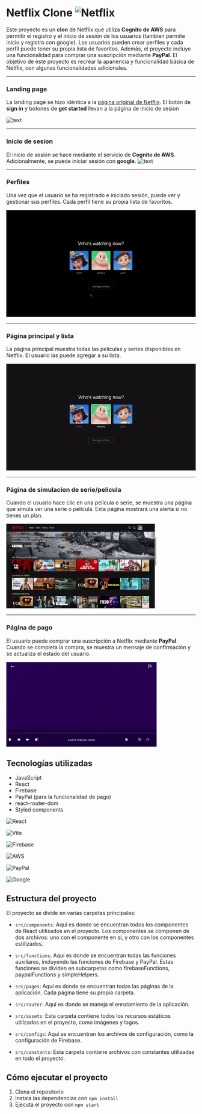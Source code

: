 # Netflix Clone ![Netflix](https://img.shields.io/badge/Netflix-E50914?style=for-the-badge&logo=netflix&logoColor=white)

Este proyecto es un **clon** de Netflix que utiliza **Cognito de AWS** para permitir el registro y el inicio de sesión de los usuarios (tambien permite inicio y registro con google). Los usuarios pueden crear perfiles y cada perfil puede tener su propia lista de favoritos. Además, el proyecto incluye una funcionalidad para comprar una suscripción mediante **PayPal**. El objetivo de este proyecto es recrear la apariencia y funcionalidad básica de Netflix, con algunas funcionalidades adicionales.

---
### Landing page
La landing page se hizo idéntica a la [página original de Netflix](https://www.netflix.com/). El botón de **sign in** y botones de **get started** llevan a la página de inicio de sesion

![text](/readmeImgs/netflixClone_landingPage.gif)

---
### Inicio de sesion
El inicio de sesión se hace mediante el servicio de **Cognito de AWS**. Adicionalmente, se puede iniciar sesión con **google**.
![text](/readmeImgs/netflixClone_login.gif)

---
### Perfiles
Una vez que el usuario se ha registrado e iniciado sesión, puede ver y gestionar sus perfiles. Cada perfil tiene su propia lista de favoritos.

![text](/readmeImgs/netflixClone_profiles.gif)

---
### Página principal y lista
La página principal muestra todas las películas y series disponibles en Netflix. El usuario las puede agregar a su lista.

![text](/readmeImgs/netflixClone_mainPage.gif)

---
### Página de simulacion de serie/pelicula
Cuando el usuario hace clic en una película o serie, se muestra una página que simula ver una serie o pelicula. Esta página mostrará una alerta si no tienes un plan.

![text](/readmeImgs/netflixClone_watchsSerie.gif)

---
### Página de pago
El usuario puede comprar una suscripción a Netflix mediante **PayPal**. Cuando se completa la compra, se muestra un mensaje de confirmación y se actualiza el estado del usuario.

![text](/readmeImgs/netflixClone_paymentProcess.gif)


## Tecnologías utilizadas

- JavaScript
- React
- Firebase
- PayPal (para la funcionalidad de pago)
- react-router-dom
- Styled components


![React](https://img.shields.io/badge/react-%2320232a.svg?style=for-the-badge&logo=react&logoColor=%2361DAFB)

![Vite](https://img.shields.io/badge/vite-%23646CFF.svg?style=for-the-badge&logo=vite&logoColor=white)

![Firebase](https://img.shields.io/badge/Firebase-039BE5?style=for-the-badge&logo=Firebase&logoColor=white)

![AWS](https://img.shields.io/badge/AWS-%23FF9900.svg?style=for-the-badge&logo=amazon-aws&logoColor=white)

![PayPal](https://img.shields.io/badge/PayPal-00457C?style=for-the-badge&logo=paypal&logoColor=white)

![Google](https://img.shields.io/badge/google-4285F4?style=for-the-badge&logo=google&logoColor=white)

## Estructura del proyecto

El proyecto se divide en varias carpetas principales:

- `src/components`: Aquí es donde se encuentran todos los componentes de React utilizados en el proyecto. Los componentes se componen de dos archivos: uno con el componente en si, y otro con los componentes estilizados.

- `src/functions`: Aquí es donde se encuentran todas las funciones auxiliares, incluyendo las funciones de Firebase y PayPal. Estas funciones se dividen en subcarpetas como firebaseFunctions, paypalFunctions y simpleHelpers.

- `src/pages`: Aquí es donde se encuentran todas las páginas de la aplicación. Cada página tiene su propia carpeta.

- `src/router`: Aquí es donde se maneja el enrutamiento de la aplicación.

- `src/assets`: Esta carpeta contiene todos los recursos estáticos utilizados en el proyecto, como imágenes y logos.

- `src/configs`: Aquí se encuentran los archivos de configuración, como la configuración de Firebase.

- `src/constants`: Esta carpeta contiene archivos con constantes utilizadas en todo el proyecto.

## Cómo ejecutar el proyecto

1. Clona el repositorio
2. Instala las dependencias con `npm install`
3. Ejecuta el proyecto con `npm start`
